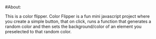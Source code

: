 #About:

This is a color flipper. Color Flipper is a fun mini javascript project where you create a simple button, that on click, runs a function that generates a random color and then sets the background/color of an element you preselected to that random color.
